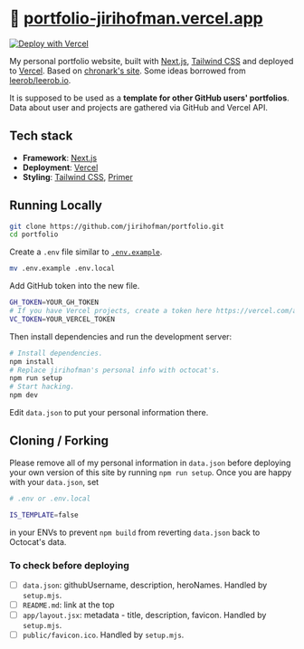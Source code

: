 # 🔗 [portfolio-jirihofman.vercel.app](https://personal-website-plum-phi.vercel.app/)

[![Deploy with Vercel](https://vercel.com/button)](https://vercel.com/new/import?repository-url=https://github.com/elvisciuffetelli/personal-website&env=GH_TOKEN,VC_TOKEN)

My personal portfolio website, built with [Next.js](https://nextjs.org/), [Tailwind CSS](https://tailwindcss.com/) and deployed to [Vercel](https://vercel.com/). Based on [chronark's site](https://chronark.com/). Some ideas borrowed from [leerob/leerob.io](https://github.com/leerob/leerob.io).

It is supposed to be used as a **template for other GitHub users' portfolios**. Data about user and projects are gathered via GitHub and Vercel API.

## Tech stack

- **Framework**: [Next.js](https://nextjs.org/)
- **Deployment**: [Vercel](https://vercel.com)
- **Styling**: [Tailwind CSS](https://tailwindcss.com), [Primer](https://primer.style/)

## Running Locally

```sh
git clone https://github.com/jirihofman/portfolio.git
cd portfolio
```

Create a `.env` file similar to [`.env.example`](https://github.com/jirihofman/profile/blob/main/.env.example).

```sh
mv .env.example .env.local
```

Add GitHub token into the new file.

```sh
GH_TOKEN=YOUR_GH_TOKEN
# If you have Vercel projects, create a token here https://vercel.com/account/tokens to get more info.
VC_TOKEN=YOUR_VERCEL_TOKEN
```

Then install dependencies and run the development server:

```sh
# Install dependencies.
npm install
# Replace jirihofman's personal info with octocat's.
npm run setup
# Start hacking.
npm dev
```

Edit `data.json` to put your personal information there.

## Cloning / Forking

Please remove all of my personal information in `data.json` before deploying your own version of this site by running `npm run setup`. Once you are happy with your `data.json`, set

```sh
# .env or .env.local

IS_TEMPLATE=false
```

in your ENVs to prevent `npm build` from reverting `data.json` back to Octocat's data.

### To check before deploying

- [ ] `data.json`: githubUsername, description, heroNames. Handled by `setup.mjs`.
- [ ] `README.md`: link at the top
- [ ] `app/layout.jsx`: metadata - title, description, favicon. Handled by `setup.mjs`.
- [ ] `public/favicon.ico`. Handled by `setup.mjs`.
